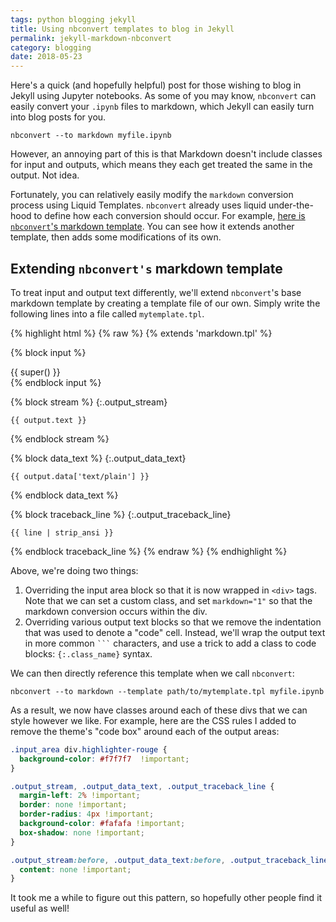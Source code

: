 ```yaml
---
tags: python blogging jekyll
title: Using nbconvert templates to blog in Jekyll
permalink: jekyll-markdown-nbconvert
category: blogging
date: 2018-05-23
---
```


Here's a quick (and hopefully helpful) post for those wishing to blog in
Jekyll using Jupyter notebooks. As some of you may know, `nbconvert` can
easily convert your `.ipynb` files to markdown, which Jekyll can easily
turn into blog posts for you.

```
nbconvert --to markdown myfile.ipynb
```

However, an annoying part of this is that Markdown doesn't include classes
for input and outputs, which means they each get treated the same in the
output. Not idea.

Fortunately, you can relatively easily modify the `markdown` conversion process
using Liquid Templates. `nbconvert` already uses liquid under-the-hood to
define how each conversion should occur. For example,
[here is `nbconvert`'s markdown template](https://github.com/jupyter/nbconvert/blob/master/nbconvert/templates/markdown.tpl).
You can see how it extends another template, then adds some modifications of
its own.

## Extending `nbconvert's` markdown template

To treat input and output text differently, we'll extend `nbconvert`'s base
markdown template by creating a template file of our own. Simply write the
following lines into a file called `mytemplate.tpl`.

{% highlight html %}
{% raw %}
  {% extends 'markdown.tpl' %}

  <!-- Add Div for input area -->
  {% block input %}
  <div class="input_area" markdown="1">
  {{ super() }}
  </div>
  {% endblock input %}

  <!-- Remove indentations for output text and add div classes  -->
  {% block stream %}
  {:.output_stream}
  ```
  {{ output.text }}
  ```
  {% endblock stream %}


  {% block data_text %}
  {:.output_data_text}
  ```
  {{ output.data['text/plain'] }}
  ```
  {% endblock data_text %}


  {% block traceback_line  %}
  {:.output_traceback_line}
  ```
  {{ line | strip_ansi }}
  ```
  {% endblock traceback_line  %}
{% endraw %}
{% endhighlight %}

Above, we're doing two things:

1. Overriding the input area block so that it is now wrapped in `<div>` tags.
   Note that we can set a custom class, and set `markdown="1"` so that the
   markdown conversion occurs within the div.
2. Overriding various output text blocks so that we remove the indentation
   that was used to denote a "code" cell. Instead, we'll wrap the output text
   in more common ```` ``` ```` characters, and use a trick to add a class to
   code blocks: `{:.class_name}` syntax.

We can then directly reference this template when we call `nbconvert`:

```
nbconvert --to markdown --template path/to/mytemplate.tpl myfile.ipynb
```

As a result, we now have classes around each of these divs that we can style
however we like. For example, here are the CSS rules I added to remove the
theme's "code box" around each of the output areas:

```css
.input_area div.highlighter-rouge {
  background-color: #f7f7f7  !important;
}

.output_stream, .output_data_text, .output_traceback_line {
  margin-left: 2% !important;
  border: none !important;
  border-radius: 4px !important;
  background-color: #fafafa !important;
  box-shadow: none !important;
}

.output_stream:before, .output_data_text:before, .output_traceback_line:before{
  content: none !important;
}
```

It took me a while to figure out this pattern, so hopefully other people find
it useful as well!
